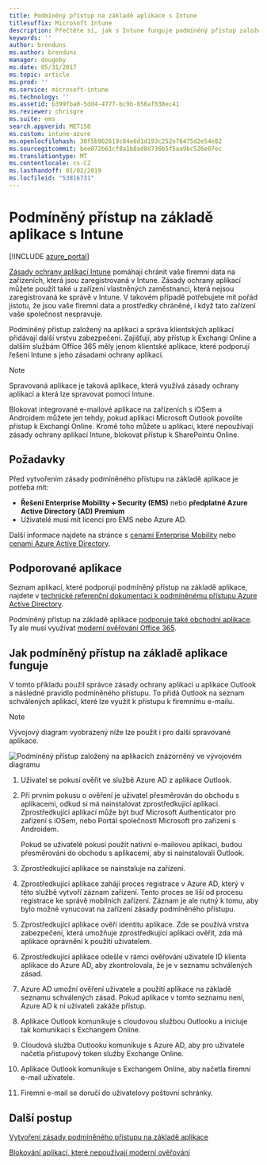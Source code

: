```yaml
---
title: Podmíněný přístup na základě aplikace s Intune
titlesuffix: Microsoft Intune
description: Přečtěte si, jak s Intune funguje podmíněný přístup založený na aplikacích.
keywords: ''
author: brenduns
ms.author: brenduns
manager: dougeby
ms.date: 05/31/2017
ms.topic: article
ms.prod: ''
ms.service: microsoft-intune
ms.technology: ''
ms.assetid: b399fba0-5dd4-4777-bc9b-856af038ec41
ms.reviewer: chrisgre
ms.suite: ems
search.appverid: MET150
ms.custom: intune-azure
ms.openlocfilehash: 30f5b902619c84e6d1d193c252e76475d2e54e82
ms.sourcegitcommit: bee072b61cf8a1b8ad8d736b5f5aa9bc526e07ec
ms.translationtype: MT
ms.contentlocale: cs-CZ
ms.lasthandoff: 01/02/2019
ms.locfileid: "53816731"
---
```

# <a name="app-based-conditional-access-with-intune"></a>Podmíněný přístup na základě aplikace s Intune

[!INCLUDE [azure_portal](./includes/azure_portal.md)]

[Zásady ochrany aplikací Intune](app-protection-policy.md) pomáhají chránit vaše firemní data na zařízeních, která jsou zaregistrovaná v Intune. Zásady ochrany aplikací můžete použít také u zařízení vlastněných zaměstnanci, která nejsou zaregistrovaná ke správě v Intune. V takovém případě potřebujete mít pořád jistotu, že jsou vaše firemní data a prostředky chráněné, i když tato zařízení vaše společnost nespravuje.

Podmíněný přístup založený na aplikaci a správa klientských aplikací přidávají další vrstvu zabezpečení. Zajišťují, aby přístup k Exchangi Online a dalším službám Office 365 měly jenom klientské aplikace, které podporují řešení Intune s jeho zásadami ochrany aplikací.

> [!NOTE]
> Spravovaná aplikace je taková aplikace, která využívá zásady ochrany aplikací a která lze spravovat pomocí Intune.

Blokovat integrované e-mailové aplikace na zařízeních s iOSem a Androidem můžete jen tehdy, pokud aplikaci Microsoft Outlook povolíte přístup k Exchangi Online. Kromě toho můžete u aplikací, které nepoužívají zásady ochrany aplikací Intune, blokovat přístup k SharePointu Online.

## <a name="prerequisites"></a>Požadavky
Před vytvořením zásady podmíněného přístupu na základě aplikace je potřeba mít:

- **Řešení Enterprise Mobility + Security (EMS)** nebo **předplatné Azure Active Directory (AD) Premium**
- Uživatelé musí mít licenci pro EMS nebo Azure AD.

Další informace najdete na stránce s [cenami Enterprise Mobility](https://www.microsoft.com/cloud-platform/enterprise-mobility-pricing) nebo [cenami Azure Active Directory](https://azure.microsoft.com/pricing/details/active-directory/).

## <a name="supported-apps"></a>Podporované aplikace

Seznam aplikací, které podporují podmíněný přístup na základě aplikace, najdete v [technické referenční dokumentaci k podmíněnému přístupu Azure Active Directory](https://docs.microsoft.com/azure/active-directory/active-directory-conditional-access-technical-reference).

Podmíněný přístup na základě aplikace [podporuje také obchodní aplikace](app-modern-authentication-block.md). Ty ale musí využívat [moderní ověřování Office 365](https://support.office.com/article/Using-Office-365-modern-authentication-with-Office-clients-776c0036-66fd-41cb-8928-5495c0f9168a). 

## <a name="how-app-based-conditional-access-works"></a>Jak podmíněný přístup na základě aplikace funguje

V tomto příkladu použil správce zásady ochrany aplikací u aplikace Outlook a následné pravidlo podmíněného přístupu. To přidá Outlook na seznam schválených aplikací, které lze využít k přístupu k firemnímu e-mailu.

> [!NOTE]
> Vývojový diagram vyobrazený níže lze použít i pro další spravované aplikace.

![Podmíněný přístup založený na aplikacích znázorněný ve vývojovém diagramu](./media/ca-intune-common-ways-3.png)

1. Uživatel se pokusí ověřit ve službě Azure AD z aplikace Outlook.

2. Při prvním pokusu o ověření je uživatel přesměrován do obchodu s aplikacemi, odkud si má nainstalovat zprostředkující aplikaci. Zprostředkující aplikací může být buď Microsoft Authenticator pro zařízení s iOSem, nebo Portál společnosti Microsoft pro zařízení s Androidem.

   Pokud se uživatelé pokusí použít nativní e-mailovou aplikaci, budou přesměrováni do obchodu s aplikacemi, aby si nainstalovali Outlook.

3. Zprostředkující aplikace se nainstaluje na zařízení.

4. Zprostředkující aplikace zahájí proces registrace v Azure AD, který v této službě vytvoří záznam zařízení. Tento proces se liší od procesu registrace ke správě mobilních zařízení. Záznam je ale nutný k tomu, aby bylo možné vynucovat na zařízení zásady podmíněného přístupu.

5. Zprostředkující aplikace ověří identitu aplikace. Zde se používá vrstva zabezpečení, která umožňuje zprostředkující aplikaci ověřit, zda má aplikace oprávnění k použití uživatelem.

6. Zprostředkující aplikace odešle v rámci ověřování uživatele ID klienta aplikace do Azure AD, aby zkontrolovala, že je v seznamu schválených zásad.

7. Azure AD umožní ověření uživatele a použití aplikace na základě seznamu schválených zásad. Pokud aplikace v tomto seznamu není, Azure AD k ní uživateli zakáže přístup.

8. Aplikace Outlook komunikuje s cloudovou službou Outlooku a iniciuje tak komunikaci s Exchangem Online.

9. Cloudová služba Outlooku komunikuje s Azure AD, aby pro uživatele načetla přístupový token služby Exchange Online.

10. Aplikace Outlook komunikuje s Exchangem Online, aby načetla firemní e-mail uživatele.

11. Firemní e-mail se doručí do uživatelovy poštovní schránky.

## <a name="next-steps"></a>Další postup
[Vytvoření zásady podmíněného přístupu na základě aplikace](app-based-conditional-access-intune-create.md)

[Blokování aplikací, které nepoužívají moderní ověřování](app-modern-authentication-block.md)
